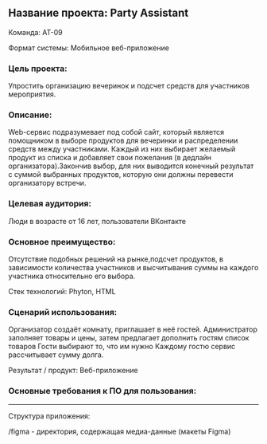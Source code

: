 ## Название проекта: Party Assistant

Команда: АТ-09

Формат системы: Мобильное веб-приложение

### Цель проекта:

Упростить организацию вечеринок и подсчет средств для участников мероприятия.

### Описание:
Web-сервис подразумевает под собой сайт, который является помощником в выборе продуктов для вечеринки и распределении средств между участниками. Каждый из них выбирает желаемый продукт из списка и добавляет свои пожелания (в дедлайн организатора).Закончив выбор, для них выводится конечный результат с суммой выбранных продуктов, которую они должны перевести организатору встречи.

### Целевая аудитория:
Люди в возрасте от 16 лет, пользователи ВКонтакте

### Основное преимущество:
Отсутствие подобных решений на рынке,подсчет продуктов, в зависимости количества участников и высчитывания суммы на каждого участника относительно его выбора.

Стек технологий: Phyton, HTML

### Сценарий использования:

Организатор создаёт комнату, приглашает в неё гостей.
Администратор заполняет товары и цены, затем предлагает дополнить гостям список товаров
Гости выбирают то, что им нужно
Каждому гостю сервис рассчитывает сумму долга.

Результат / продукт: Веб-приложение

### Основные требования к ПО для пользования:

----

Структура приложения:

/figma - директория, содержащая медиа-данные (макеты Figma)
